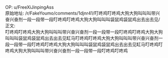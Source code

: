 
OP: u/FreeXiJinpingAss  
原始地址: /r/FakeYoumo/comments/1djnr41/叮咚鸡叮咚鸡大狗大狗叫叫叫带兴奋兴奋剂一段一段带一段叮咚鸡叮咚鸡大狗大狗叫叫叫袋鼠鸡袋鼠鸡出去出去见/  
正文:  
叮咚鸡叮咚鸡大狗大狗叫叫叫带兴奋兴奋剂一段一段带一段叮咚鸡叮咚鸡大狗大狗叫叫叫袋鼠鸡袋鼠鸡出去出去见缸马叮咚鸡叮咚鸡大狗大狗叫叫叫带兴奋兴奋剂一段一段带一段叮咚鸡叮咚鸡大狗大狗叫叫叫袋鼠鸡袋鼠鸡出去出去见缸马叮咚鸡叮咚鸡大狗大狗叫叫叫带兴奋兴奋剂一段一段带一段叮咚鸡叮咚鸡  

